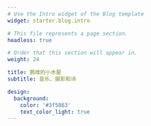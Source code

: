 ```yaml
---
# Use the Intro widget of the Blog template
widget: starter.blog.intro

# This file represents a page section.
headless: true

# Order that this section will appear in.
weight: 24

title: 鹏维的小木屋
subtitle: 音乐、摄影和诗

design:
  background:
    color: '#3f5863'
    text_color_light: true
---
```

